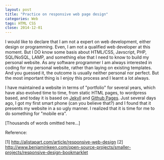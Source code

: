 ```yaml
---
layout: post
title: "Practice on responsive web page design"
categories: Web
tags: HTML CSS
close: 2014-12-01
---
```


I would like to declare that I am not a expert on web development, either design or programming. Even, I am not a qualified web developer at this moment. But I DO know some basis about HTML/CSS, Javscript, PHP, SQL/NoSQL, LAMP, and something else that I need to know to build my personal website. As any software programmer I am always interested in coding for my personal website, rather than laying on existing templates. And you guessed it, the outcome is usually neither personal nor perfect. But the most important thing is I enjoy this process and I learnt a lot always. 

I have maintained a website in terms of "portfolio" for several years, which have also evolved time to time, from static HTML pages, to wordpress based, and today it is based on <a href="http://jekyllrb.com">Jekyll</a> and <a href="http://pages.github.com">Github Pages</a>. Just several days ago, I got my first smart phone (can you believe that?) and I found that it presents my website in a so ugly manner. I realized that it is time for me to do something for "mobile era". 

[Thousands of words omitted here...]

Reference:

[1] <a href="http://alistapart.com/article/responsive-web-design">http://alistapart.com/article/responsive-web-design</a>
[2] <a href="http://www.benjaminkeen.com/open-source-projects/smaller-projects/responsive-design-bookmarklet">http://www.benjaminkeen.com/open-source-projects/smaller-projects/responsive-design-bookmarklet</a>

 